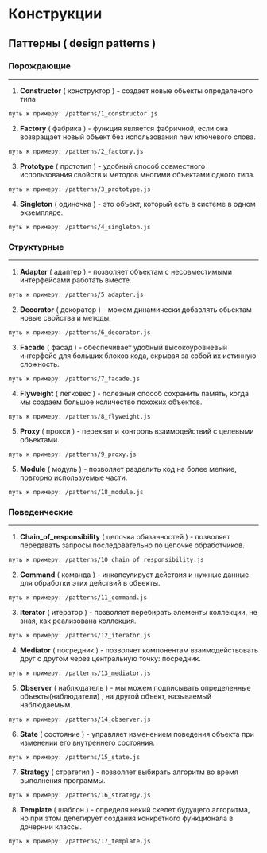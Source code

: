 # Конструкции

## Паттерны ( design patterns )

###  Порождающие

---

1. **Constructor** ( конструктор ) - создает новые обьекты определеного типа

````
путь к примеру: /patterns/1_constructor.js
````

2. **Factory** ( фабрика ) - функция является фабричной, если она возвращает новый объект без использования new ключевого слова.

````
путь к примеру: /patterns/2_factory.js
````

3. **Prototype** ( прототип ) - удобный способ совместного использования свойств и методов многими объектами одного типа.

````
путь к примеру: /patterns/3_prototype.js
````

4. **Singleton** ( одиночка ) - это объект, который есть в системе в одном экземпляре.

````
путь к примеру: /patterns/4_singleton.js
````

### Структурные

---

1. **Adapter** ( адаптер ) - позволяет объектам с несовместимыми интерфейсами работать вместе.

````
путь к примеру: /patterns/5_adapter.js
````

2. **Decorator** ( декоратор ) - можем динамически добавлять обьектам новые свойства и методы.

````
путь к примеру: /patterns/6_decorator.js
````

3. **Facade** ( фасад ) - обеспечивает удобный высокоуровневый интерфейс для больших блоков кода, скрывая за собой их истинную сложность.

````
путь к примеру: /patterns/7_facade.js
````

4. **Flyweight** ( легковес ) - полезный способ сохранить память, когда мы создаем большое количество похожих объектов.

````
путь к примеру: /patterns/8_flyweight.js
````

5. **Proxy** ( прокси ) - перехват и контроль взаимодействий с целевыми объектами.

````
путь к примеру: /patterns/9_proxy.js
````

5. **Module** ( модуль ) - позволяет разделить код на более мелкие, повторно используемые части.

````
путь к примеру: /patterns/18_module.js
````

###  Поведенческие

---

1. **Chain_of_responsibility** ( цепочка обязанностей ) - позволяет передавать запросы последовательно по цепочке обработчиков.
````
путь к примеру: /patterns/10_chain_of_responsibility.js
````

2. **Command** ( команда ) - инкапсулирует действия и нужные данные для обработки этих действий в объекты.

````
путь к примеру: /patterns/11_command.js
````

3. **Iterator** ( итератор ) - позволяет перебирать элементы коллекции, не зная, как реализована коллекция.

````
путь к примеру: /patterns/12_iterator.js
````

4. **Mediator** ( посредник ) - позволяет компонентам взаимодействовать друг с другом через центральную точку: посредник.

````
путь к примеру: /patterns/13_mediator.js
````

5. **Observer** ( наблюдатель ) - мы можем подписывать определенные объекты(наблюдатели) , на другой объект, называемый наблюдаемым.

````
путь к примеру: /patterns/14_observer.js
````

6. **State** ( состояние ) - управляет изменением поведения объекта при изменении его внутреннего состояния.

````
путь к примеру: /patterns/15_state.js
````

7. **Strategy** ( стратегия ) - позволяет выбирать алгоритм во время выполнения программы.

````
путь к примеру: /patterns/16_strategy.js
````

8. **Template** ( шаблон ) - определя некий скелет будущего алгоритма, но при этом делегирует создания конкретного функционала в дочернии классы.

````
путь к примеру: /patterns/17_template.js
````




